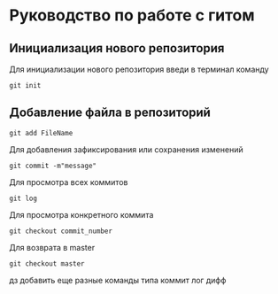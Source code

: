 # Руководство по работе с гитом
## Инициализация нового репозитория
Для инициализации нового репозитория введи в терминал команду
```
git init
```
## Добавление файла в репозиторий
```
git add FileName
```
Для добавления зафиксирования или сохранения изменений

```
git commit -m"message"
```
Для просмотра всех коммитов
```
git log
```
Для просмотра конкретного коммита
```
git checkout commit_number
```
Для возврата в master
```
git checkout master
```

дз добавить еще разные команды типа коммит лог дифф
